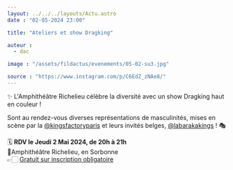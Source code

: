 ```yaml
---
layout: ../../../layouts/Actu.astro
date : "02-05-2024 23:00"

title: "Ateliers et show Dragking"

auteur :
  - dac

image : "/assets/fildactus/evenements/05-02-su3.jpg"

source : "https://www.instagram.com/p/C6EdZ_zNAe8/"
---
```


✨ L'Amphithéâtre Richelieu célèbre la diversité avec un show Dragking haut en couleur !

Sont au rendez-vous diverses représentations de masculinités, mises en scène par la [@kingsfactoryparis](https://www.instagram.com/kingsfactoryparis/) et leurs invités belges, [@labarakakings](https://www.instagram.com/labarakakings/) ! 🎭

🗓 __RDV le Jeudi 2 Mai 2024, de 20h à 21h__  
📍Amphithéâtre Richelieu, en Sorbonne  
👉🏻 [Gratuit sur inscription obligatoire](https://www.billetweb.fr/spectacle-dragking)
